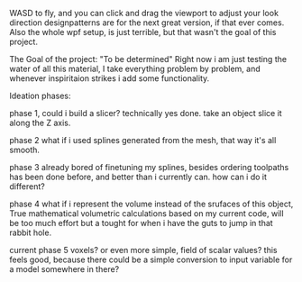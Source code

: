 WASD to fly, and you can click and drag the viewport to adjust your look direction
designpatterns are for the next great version, if that ever comes.
Also the whole wpf setup, is just terrible, but that wasn't the goal of this project.

The Goal of the project:
"To be determined"
Right now i am just testing the water of all this material, I take everything problem by problem, and whenever inspiritaion strikes i add some functionality.


Ideation phases:

phase 1, could i build a slicer? technically yes done. take an object slice it along the Z axis. 

phase 2 what if i used splines generated from the mesh, that way it's all smooth.

phase 3 already bored of finetuning my splines, besides ordering toolpaths has been done before, and better than i currently can. how can i do it different?

phase 4 what if i represent the volume instead of the srufaces of this object, True mathematical volumetric calculations based on my current code, will be too much effort but a tought for when i have the guts to jump in that rabbit hole.

current phase 5 voxels? or even more simple, field of scalar values? this feels good, because there could be a simple conversion to input variable for a model somewhere in there?
